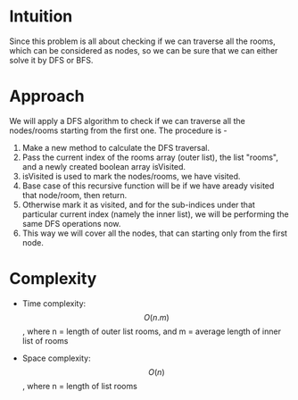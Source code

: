 # Intuition
Since this problem is all about checking if we can traverse all the rooms, which can be considered as nodes, so we can be sure that we can either solve it by DFS or BFS.

# Approach
We will apply a DFS algorithm to check if we can traverse all the nodes/rooms starting from the first one. The procedure is - 
1. Make a new method to calculate the DFS traversal.
2. Pass the current index of the rooms array (outer list), the list "rooms", and a newly created boolean array isVisited.
3. isVisited is used to mark the nodes/rooms, we have visited.
4. Base case of this recursive function will be if we have aready visited that node/room, then return.
5. Otherwise mark it as visited, and for the sub-indices under that particular current index (namely the inner list), we will be performing the same DFS operations now.
6. This way we will cover all the nodes, that can starting only from the first node.

# Complexity
- Time complexity: $$O(n.m)$$, where n = length of outer list rooms, and m = average length of inner list of rooms

- Space complexity: $$O(n)$$, where n = length of list rooms
